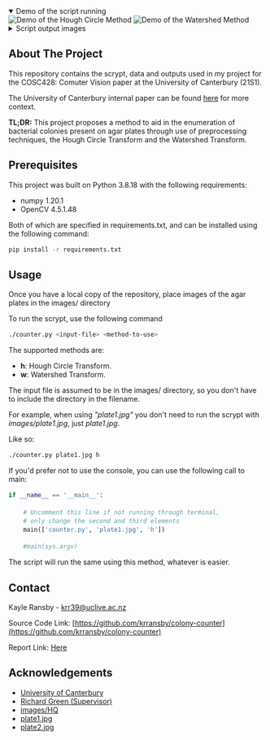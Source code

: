 <!-- DEMO -->
<details open="open">
  <summary>Demo of the script running</summary>
  <img src="demo/hough_demo.gif" width="45%" title="Demo of the Hough Circle Method"> <img src="demo/water_demo.gif" width="45%" title="Demo of the Watershed Method">
</details>
<details>
  <summary>Script output images</summary>
  <img src="demo/hough_ex.png" width="45%" title="Hough Circle output image"> <img src="demo/water_ex.png" width="45%" title="Watershed output image">
</details>


<!-- ABOUT THE PROJECT -->
## About The Project


This repository contains the scrypt, data and outputs used in my project for the COSC428: Comuter Vision paper at the University of Canterbury (21S1).

The University of Canterbury internal paper can be found [here](https://krransby.github.io/media/COSC428.pdf) for more context.

**TL;DR:** This project proposes a method to aid in the enumeration of bacterial colonies present on agar plates through use of preprocessing techniques, the Hough Circle Transform and the Watershed Transform.



<!-- PREREQUISITES -->
## Prerequisites

This project was built on Python 3.8.18 with the following requirements: 
- numpy 1.20.1
- OpenCV 4.5.1.48 

Both of which are specified in requirements.txt, and can be installed using the following command:

```bash
pip install -r requirements.txt
```


<!-- USAGE EXAMPLES -->
## Usage

Once you have a local copy of the repository, place images of the agar plates in the images/ directory

To run the scrypt, use the following command

  ```sh
  ./counter.py <input-file> <method-to-use>
  ```

The supported methods are:
* **h**: Hough Circle Transform.
* **w**: Watershed Transform.


The input file is assumed to be in the images/ directory, so you don't have to include the directory in the filename.

For example, when using *"plate1.jpg"* you don't need to run the scrypt with *images/plate1.jpg*, just *plate1.jpg*.

Like so:

  ```sh
  ./counter.py plate1.jpg h
  ```

If you'd prefer not to use the console, you can use the following call to main:

```python
if __name__ == '__main__':

    # Uncomment this line if not running through terminal,
    # only change the second and third elements
    main(['counter.py', 'plate1.jpg', 'h'])

    #main(sys.argv)
```

The script will run the same using this method, whatever is easier.


<!-- CONTACT -->
## Contact

Kayle Ransby - krr39@uclive.ac.nz

Source Code Link: [https://github.com/krransby/colony-counter](https://github.com/krransby/colony-counter)

Report Link: [Here](https://krransby.github.io/media/COSC428.pdf)




<!-- ACKNOWLEDGEMENTS -->
## Acknowledgements
* [University of Canterbury](https://www.canterbury.ac.nz/)
* [Richard Green (Supervisor)](https://www.canterbury.ac.nz/engineering/contact-us/people/richard-green.html)
* [images/HQ](http://opencfu.sourceforge.net/samples.php)
* [plate1.jpg](https://www.fishersci.se/shop/products/malt-extract-agar-contact-plate/10026782)
* [plate2.jpg](https://www.fishersci.se/shop/products/malt-extract-agar-4/10168882)
